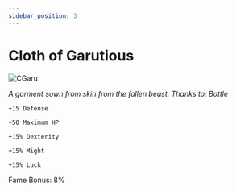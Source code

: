 ```yaml
---
sidebar_position: 3
---
```


# Cloth of Garutious

![CGaru](https://vwiki.valorserver.com/api/item/picture/cloth%20of%20garutious)

<i>A garment sown from skin from the fallen beast. Thanks to: Bottle</i>

    +15 Defense
    
    +50 Maximum HP
    
    +15% Dexterity
    
    +15% Might
    
    +15% Luck

Fame Bonus: 8%
